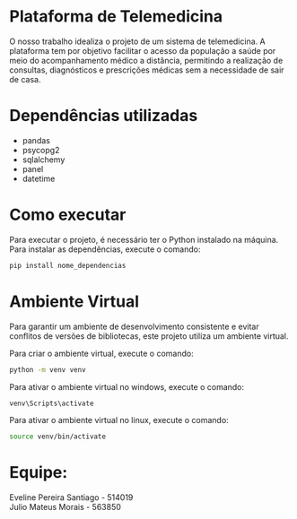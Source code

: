 # Plataforma de Telemedicina

O nosso trabalho idealiza o projeto de um sistema de telemedicina. A
plataforma tem por objetivo facilitar o acesso da população a saúde por meio
do acompanhamento médico a distância, permitindo a realização de consultas,
diagnósticos e prescrições médicas sem a necessidade de sair de casa.

# Dependências utilizadas
- pandas
- psycopg2
- sqlalchemy
- panel
- datetime

# Como executar
Para executar o projeto, é necessário ter o Python instalado na máquina. Para instalar as dependências, execute o comando:
```bash
pip install nome_dependencias
```

# Ambiente Virtual
Para garantir um ambiente de desenvolvimento consistente e evitar conflitos de versões de bibliotecas, este projeto utiliza um ambiente virtual.

Para criar o ambiente virtual, execute o comando:
```bash
python -m venv venv
```
Para ativar o ambiente virtual no windows, execute o comando:
```bash
venv\Scripts\activate
```
Para ativar o ambiente virtual no linux, execute o comando:
```bash
source venv/bin/activate
```


# Equipe:
Eveline Pereira Santiago - 514019 <br>
Julio Mateus Morais - 563850

